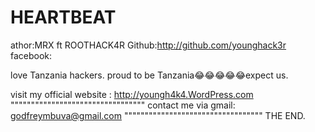 # HEARTBEAT
athor:MRX ft ROOTHACK4R
Github:http://github.com/younghack3r
facebook:

love Tanzania hackers.     proud to be Tanzania😂😂😂😂😂expect us.

visit my official website : http://youngh4k4.WordPress.com
        """""""""""""""""""""""""""""""""
        contact me via gmail:
        godfreymbuva@gmail.com
        """"""""""""""""""""""""""""""""""
 THE END.
